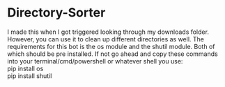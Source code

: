# Directory-Sorter
 
I made this when I got triggered looking through my downloads folder. However, you can use it to clean up different directories as well. The requirements for this bot is the os module and the shutil module. Both of which should be pre installed. If not go ahead and copy these commands into your terminal/cmd/powershell or whatever shell you use: <br>
pip install os <br>
pip install shutil
